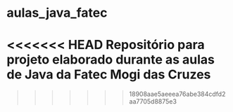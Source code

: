 # aulas_java_fatec
<<<<<<< HEAD
Repositório para projeto elaborado durante as aulas de Java da Fatec Mogi das Cruzes
=======
>>>>>>> 18908aae5aeeea76abe384cdfd2aa7705d8875e3
